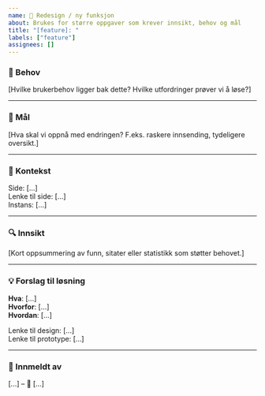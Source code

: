 ```yaml
---
name: 🎨 Redesign / ny funksjon
about: Brukes for større oppgaver som krever innsikt, behov og mål
title: "[feature]: "
labels: ["feature"]
assignees: []
---
```


### 🎯 Behov
[Hvilke brukerbehov ligger bak dette? Hvilke utfordringer prøver vi å løse?]

---

### 🌟 Mål
[Hva skal vi oppnå med endringen? F.eks. raskere innsending, tydeligere oversikt.]

---

### 📍 Kontekst
Side: [...]  
Lenke til side: [...]  
Instans: [...]  

---

### 🔍 Innsikt
[Kort oppsummering av funn, sitater eller statistikk som støtter behovet.]

---

### 💡 Forslag til løsning
**Hva**: [...]  
**Hvorfor**: [...]  
**Hvordan**: [...]  

Lenke til design: [...]  
Lenke til prototype: [...]  

---

### 👤 Innmeldt av
[...] – 📅 [...]
